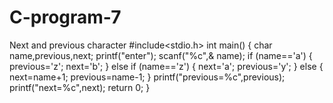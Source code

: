 # C-program-7
Next and previous character 
#include<stdio.h>
int main()
{
    char name,previous,next;
    printf("enter");
    scanf("%c",& name);
    if (name=='a')
    {
        previous='z';
        next='b';
    }
    else if (name=='z')
    {
        next='a';
        previous='y';
    }
    else
    {
        next=name+1;
        previous=name-1;
    }
    printf("previous=%c",previous);
    printf("next=%c",next);
    return 0;
}
